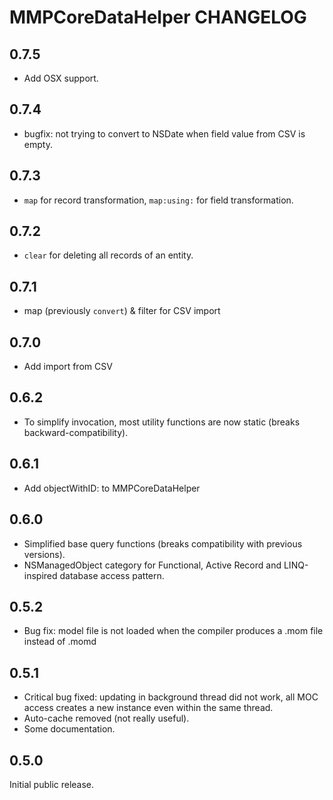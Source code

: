 # MMPCoreDataHelper CHANGELOG

## 0.7.5

* Add OSX support.

## 0.7.4

* bugfix: not trying to convert to NSDate when field value from CSV is empty.

## 0.7.3

* `map` for record transformation, `map:using:` for field transformation.

## 0.7.2

* `clear` for deleting all records of an entity.

## 0.7.1

* map (previously `convert`) & filter for CSV import

## 0.7.0

* Add import from CSV

## 0.6.2

* To simplify invocation, most utility functions are now static (breaks backward-compatibility).

## 0.6.1

* Add objectWithID: to MMPCoreDataHelper

## 0.6.0

* Simplified base query functions (breaks compatibility with previous versions).
* NSManagedObject category for Functional, Active Record and LINQ-inspired database access pattern.

## 0.5.2

* Bug fix: model file is not loaded when the compiler produces a .mom file instead of .momd

## 0.5.1

* Critical bug fixed: updating in background thread did not work, all MOC access creates a new instance even within the same thread.
* Auto-cache removed (not really useful).
* Some documentation.

## 0.5.0

Initial public release.
